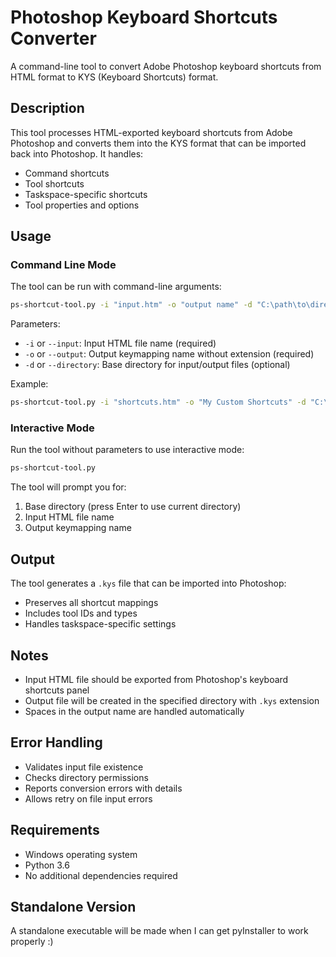 # Photoshop Keyboard Shortcuts Converter

A command-line tool to convert Adobe Photoshop keyboard shortcuts from HTML format to KYS (Keyboard Shortcuts) format.

## Description

This tool processes HTML-exported keyboard shortcuts from Adobe Photoshop and converts them into the KYS format that can be imported back into Photoshop. It handles:

- Command shortcuts
- Tool shortcuts
- Taskspace-specific shortcuts
- Tool properties and options

## Usage

### Command Line Mode

The tool can be run with command-line arguments:

```bash
ps-shortcut-tool.py -i "input.htm" -o "output name" -d "C:\path\to\directory"
```

Parameters:
- `-i` or `--input`: Input HTML file name (required)
- `-o` or `--output`: Output keymapping name without extension (required)
- `-d` or `--directory`: Base directory for input/output files (optional)

Example:
```bash
ps-shortcut-tool.py -i "shortcuts.htm" -o "My Custom Shortcuts" -d "C:\Users\username\Documents"
```

### Interactive Mode

Run the tool without parameters to use interactive mode:

```bash
ps-shortcut-tool.py
```

The tool will prompt you for:
1. Base directory (press Enter to use current directory)
2. Input HTML file name
3. Output keymapping name

## Output

The tool generates a `.kys` file that can be imported into Photoshop:
- Preserves all shortcut mappings
- Includes tool IDs and types
- Handles taskspace-specific settings

## Notes

- Input HTML file should be exported from Photoshop's keyboard shortcuts panel
- Output file will be created in the specified directory with `.kys` extension
- Spaces in the output name are handled automatically

## Error Handling

- Validates input file existence
- Checks directory permissions
- Reports conversion errors with details
- Allows retry on file input errors

## Requirements

- Windows operating system
- Python 3.6
- No additional dependencies required

## Standalone Version

A standalone executable will be made when I can get pyInstaller to work properly :)
